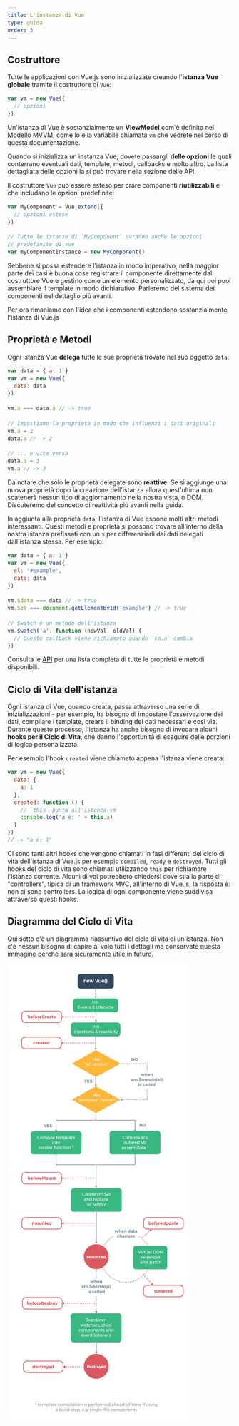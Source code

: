 ```yaml
---
title: L'instanza di Vue
type: guida
order: 3
---
```


## Costruttore

Tutte le applicazioni con Vue.js sono inizializzate creando l'**istanza Vue globale** tramite il costruttore di `Vue`:

``` js
var vm = new Vue({
  // opzioni
})
```

Un'istanza di Vue è sostanzialmente un **ViewModel** com'è definito nel [Modello MVVM](https://en.wikipedia.org/wiki/Model_View_ViewModel), come lo è la variabile chiamata `vm` che vedrete nel corso di questa documentazione.

Quando si inizializza un instanza Vue, dovete passargli **delle opzioni** le quali conterrano eventuali dati, template, metodi, callbacks e molto altro. La lista dettagliata delle opzioni la si può trovare nella sezione delle API.

Il costruttore `Vue` può essere esteso per crare componenti **riutilizzabili** e che includano le opzioni predefinite:

``` js
var MyComponent = Vue.extend({
  // opzioni estese
})

// Tutte le istanze di `MyComponent` avranno anche le opzioni
// predefinite di vue
var myComponentInstance = new MyComponent()
```

Sebbene si possa estendere l'istanza in modo imperativo, nella maggior parte dei casi è buona cosa registrare il componente direttamente dal costruttore Vue e gestirlo come un elemento personalizzato, da qui poi puoi assemblare il template in modo dichiarativo.
Parleremo del sistema dei componenti nel dettaglio più avanti.

Per ora rimaniamo con l'idea che i componenti estendono sostanzialmente l'istanza di Vue.js

## Proprietà e Metodi

Ogni istanza Vue **delega** tutte le sue proprietà trovate nel suo oggetto `data`:

``` js
var data = { a: 1 }
var vm = new Vue({
  data: data
})

vm.a === data.a // -> true

// Impostiamo la proprietà in modo che influenzi i dati originali
vm.a = 2
data.a // -> 2

// ... e vice versa
data.a = 3
vm.a // -> 3
```

Da notare che solo le proprietà delegate sono **reattive**. Se si aggiunge una nuova proprietà dopo la creazione dell'istanza allora quest'ultima non scatenerà nessun tipo di aggiornamento nella nostra vista, o DOM.
Discuteremo del concetto di reattività più avanti nella guida.

In aggiunta alla proprietà `data`, l'istanza di Vue espone molti altri metodi interessanti. Questi metodi e proprietà si possono trovare all'interno della nostra istanza prefissati con un `$` per differenziarli dai dati delegati dall'istanza stessa.
Per esempio:

``` js
var data = { a: 1 }
var vm = new Vue({
  el: '#example',
  data: data
})

vm.$data === data // -> true
vm.$el === document.getElementById('example') // -> true

// $watch è un metodo dell'istanza
vm.$watch('a', function (newVal, oldVal) {
  // Questo callback viene richiamato quando `vm.a` cambia
})
```

Consulta le [API](/api/#Opzioni-Dati) per una lista completa di tutte le proprietà e metodi disponibili.

## Ciclo di Vita dell'istanza

Ogni istanza di Vue, quando creata, passa attraverso una serie di inizializzazioni - per esempio, ha bisogno di impostare l'osservazione dei dati, compilare i template, creare il binding dei dati necessari e così via.
Durante questo processo, l'istanza ha anche bisogno di invocare alcuni **hooks per il Ciclo di Vita**, che danno l'opportunità di eseguire delle porzioni di logica personalizzata.

Per esempio l'hook `created` viene chiamato appena l'istanza viene creata:

``` js
var vm = new Vue({
  data: {
    a: 1
  },
  created: function () {
    // `this` punta all'istanza vm
    console.log('a è: ' + this.a)
  }
})
// -> "a è: 1"
```

Ci sono tanti altri hooks che vengono chiamati in fasi differenti del ciclo di vità dell'istanza di Vue.js per esempio `compiled`, `ready` e `destroyed`.
Tutti gli hooks del ciclo di vita sono chiamati utilizzando `this` per richiamare l'istanza corrente. Alcuni di voi potrebbero chiedersi dove stia la parte di "controllers", tipica di un framework MVC, all'interno di Vue.js, la risposta è: non ci sono controllers.
La logica di ogni componente viene suddivisa attraverso questi hooks.

## Diagramma del Ciclo di Vita

Qui sotto c'è un diagramma riassuntivo del ciclo di vita di un'istanza. Non c'è nessun bisogno di capire al volo tutti i dettagli ma conservate questa immagine perchè sarà sicuramente utile in futuro.

![Ciclo di Vita](/images/lifecycle.png)
